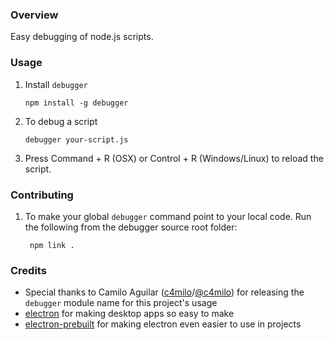 ### Overview
Easy debugging of node.js scripts.

### Usage

 1. Install ```debugger```

        npm install -g debugger

 2. To debug a script

        debugger your-script.js

 3. Press Command + R (OSX) or Control + R (Windows/Linux) to reload the script.


### Contributing

1. To make your global ```debugger``` command point to your local code. Run the following from the
debugger source root folder:

        npm link .

### Credits
  - Special thanks to Camilo Aguilar ([c4milo](https://github.com/c4milo)/[@c4milo](https://twitter.com/c4milo)) for releasing the ```debugger``` module name for this project's usage
  - [electron](http://electron.atom.io/) for making desktop apps so easy to make
  - [electron-prebuilt](https://www.npmjs.com/package/electron-prebuilt) for making electron even easier to use in projects
